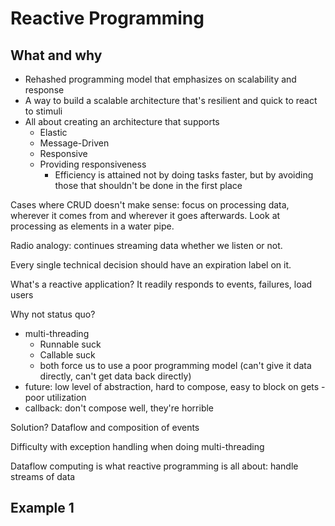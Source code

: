# Reactive Programming

## What and why
* Rehashed programming model that emphasizes on scalability and response
* A way to build a scalable architecture that's resilient and quick to react to stimuli
* All about creating an architecture that supports
  * Elastic
  * Message-Driven
  * Responsive
  * Providing responsiveness
    * Efficiency is attained not by doing tasks faster, but by avoiding those that shouldn't be done in the first place

Cases where CRUD doesn't make sense: focus on processing data, wherever it comes from and wherever it goes afterwards.
Look at processing as elements in a water pipe.

Radio analogy: continues streaming data whether we listen or not.

Every single technical decision should have an expiration label on it.

What's a reactive application? It readily responds to events, failures, load users

Why not status quo?
* multi-threading
  * Runnable suck
  * Callable suck
  * both force us to use a poor programming model (can't give it data directly, can't get data back directly)
* future: low level of abstraction, hard to compose, easy to block on gets - poor utilization
* callback: don't compose well, they're horrible

Solution? Dataflow and composition of events

Difficulty with exception handling when doing multi-threading

Dataflow computing is what reactive programming is all about: handle streams of data

## Example 1
